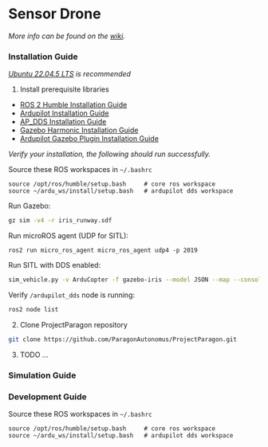 # Sensor Drone
*More info can be found on the [wiki](https://github.com/ParagonAutonomus/ProjectParagon/wiki/Sensor-Drone).*

### Installation Guide
*[Ubuntu 22.04.5 LTS](https://mirror.pilotfiber.com/ubuntu-iso/22.04.5/) is recommended*
1. Install prerequisite libraries
- [ROS 2 Humble Installation Guide](https://docs.ros.org/en/humble/Installation/Ubuntu-Install-Debs.html)
- [Ardupilot Installation Guide](https://ardupilot.org/dev/docs/building-setup-linux.html#building-setup-linux)
- [AP_DDS Installation Guide](https://github.com/ArduPilot/ardupilot/tree/master/libraries/AP_DDS)
- [Gazebo Harmonic Installation Guide](https://gazebosim.org/docs/harmonic/install/)
- [Ardupilot Gazebo Plugin Installation Guide](https://ardupilot.org/dev/docs/sitl-with-gazebo.html)

*Verify your installation, the following should run successfully.*

Source these ROS workspaces in `~/.bashrc`
```
source /opt/ros/humble/setup.bash     # core ros workspace
source ~/ardu_ws/install/setup.bash   # ardupilot dds workspace
```

Run Gazebo:
``` bash
gz sim -v4 -r iris_runway.sdf
```
Run microROS agent (UDP for SITL):
```
ros2 run micro_ros_agent micro_ros_agent udp4 -p 2019
```
Run SITL with DDS enabled:
``` bash
sim_vehicle.py -v ArduCopter -f gazebo-iris --model JSON --map --console --enable-dds
```
Verify `/ardupilot_dds` node is running:
``` bash
ros2 node list
```

2. Clone ProjectParagon repository
``` bash
git clone https://github.com/ParagonAutonomus/ProjectParagon.git
```
3. TODO ...

### Simulation Guide

### Development Guide
Source these ROS workspaces in `~/.bashrc`
```
source /opt/ros/humble/setup.bash     # core ros workspace
source ~/ardu_ws/install/setup.bash   # ardupilot dds workspace
```
